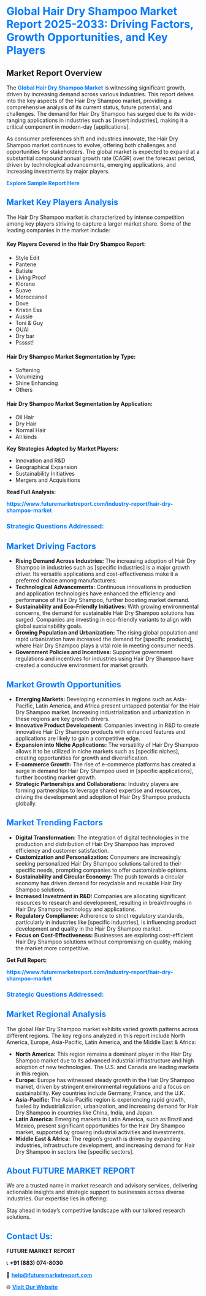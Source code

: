 <h1 style="color: #007BFF;">Global Hair Dry Shampoo Market Report 2025-2033: Driving Factors, Growth Opportunities, and Key Players</h1>

<section id="overview">
<h2>Market Report Overview</h2>
<p>The <a href="https://www.futuremarketreport.com/industry-report/hair-dry-shampoo-market" style="color: #007BFF; text-decoration: none;"><strong>Global Hair Dry Shampoo Market</strong></a> is witnessing significant growth, driven by increasing demand across various industries. This report delves into the key aspects of the Hair Dry Shampoo market, providing a comprehensive analysis of its current status, future potential, and challenges. The demand for Hair Dry Shampoo has surged due to its wide-ranging applications in industries such as [insert industries], making it a critical component in modern-day [applications].</p>
<p>As consumer preferences shift and industries innovate, the Hair Dry Shampoo market continues to evolve, offering both challenges and opportunities for stakeholders. The global market is expected to expand at a substantial compound annual growth rate (CAGR) over the forecast period, driven by technological advancements, emerging applications, and increasing investments by major players.</p>
</section>

<section id="overview">
<p><a href="https://www.futuremarketreport.com/request-sample/reportId=54674" style="color: #007BFF; text-decoration: none;"><strong>Explore Sample Report Here</strong></a></p>
</section>

<section id="key-players">
<h2 style="color: #007BFF;">Market Key Players Analysis</h2>
<p>The Hair Dry Shampoo market is characterized by intense competition among key players striving to capture a larger market share. Some of the leading companies in the market include:</p>
<h4>Key Players Covered in the Hair Dry Shampoo Report:</h4>
<ul><li>Style Edit</li><li>Pantene</li><li>Batiste</li><li>Living Proof</li><li>Klorane</li><li>Suave</li><li>Moroccanoil</li><li>Dove</li><li>Kristin Ess</li><li>Aussie</li><li>Toni &amp; Guy</li><li>OUAI</li><li>Dry bar</li><li>Psssst!</li></ul>
<h4>Hair Dry Shampoo Market Segmentation by Type:</h4>
<ul><li>Softening</li><li>Volumizing</li><li>Shine Enhancing</li><li>Others</li></ul>

<h4>Hair Dry Shampoo Market Segmentation by Application:</h4>
<ul><li>Oil Hair</li><li>Dry Hair</li><li>Normal Hair</li><li>All kinds</li></ul>
<p><strong>Key Strategies Adopted by Market Players:</strong></p>
<ul>
<li>Innovation and R&D</li>
<li>Geographical Expansion</li>
<li>Sustainability Initiatives</li>
<li>Mergers and Acquisitions</li>
</ul>
</section>

<section>
<p><strong>Read Full Analysis: </strong></p><a href="https://www.futuremarketreport.com/industry-report/hair-dry-shampoo-market" style="color: #007BFF; text-decoration: none;"><strong>https://www.futuremarketreport.com/industry-report/hair-dry-shampoo-market</strong></a>
<h3 style="color: #007BFF;">Strategic Questions Addressed:</h3>
</section>

<section id="driving-factors">
<h2 style="color: #007BFF;">Market Driving Factors</h2>
<ul>
<li><strong>Rising Demand Across Industries:</strong> The increasing adoption of Hair Dry Shampoo in industries such as [specific industries] is a major growth driver. Its versatile applications and cost-effectiveness make it a preferred choice among manufacturers.</li>
<li><strong>Technological Advancements:</strong> Continuous innovations in production and application technologies have enhanced the efficiency and performance of Hair Dry Shampoo, further boosting market demand.</li>
<li><strong>Sustainability and Eco-Friendly Initiatives:</strong> With growing environmental concerns, the demand for sustainable Hair Dry Shampoo solutions has surged. Companies are investing in eco-friendly variants to align with global sustainability goals.</li>
<li><strong>Growing Population and Urbanization:</strong> The rising global population and rapid urbanization have increased the demand for [specific products], where Hair Dry Shampoo plays a vital role in meeting consumer needs.</li>
<li><strong>Government Policies and Incentives:</strong> Supportive government regulations and incentives for industries using Hair Dry Shampoo have created a conducive environment for market growth.</li>
</ul>
</section>

<section id="growth-opportunities">
<h2 style="color: #007BFF;">Market Growth Opportunities</h2>
<ul>
<li><strong>Emerging Markets:</strong> Developing economies in regions such as Asia-Pacific, Latin America, and Africa present untapped potential for the Hair Dry Shampoo market. Increasing industrialization and urbanization in these regions are key growth drivers.</li>
<li><strong>Innovative Product Development:</strong> Companies investing in R&D to create innovative Hair Dry Shampoo products with enhanced features and applications are likely to gain a competitive edge.</li>
<li><strong>Expansion into Niche Applications:</strong> The versatility of Hair Dry Shampoo allows it to be utilized in niche markets such as [specific niches], creating opportunities for growth and diversification.</li>
<li><strong>E-commerce Growth:</strong> The rise of e-commerce platforms has created a surge in demand for Hair Dry Shampoo used in [specific applications], further boosting market growth.</li>
<li><strong>Strategic Partnerships and Collaborations:</strong> Industry players are forming partnerships to leverage shared expertise and resources, driving the development and adoption of Hair Dry Shampoo products globally.</li>
</ul>
</section>

<section id="trending-factors">
<h2 style="color: #007BFF;">Market Trending Factors</h2>
<ul>
<li><strong>Digital Transformation:</strong> The integration of digital technologies in the production and distribution of Hair Dry Shampoo has improved efficiency and customer satisfaction.</li>
<li><strong>Customization and Personalization:</strong> Consumers are increasingly seeking personalized Hair Dry Shampoo solutions tailored to their specific needs, prompting companies to offer customizable options.</li>
<li><strong>Sustainability and Circular Economy:</strong> The push towards a circular economy has driven demand for recyclable and reusable Hair Dry Shampoo solutions.</li>
<li><strong>Increased Investment in R&D:</strong> Companies are allocating significant resources to research and development, resulting in breakthroughs in Hair Dry Shampoo technology and applications.</li>
<li><strong>Regulatory Compliance:</strong> Adherence to strict regulatory standards, particularly in industries like [specific industries], is influencing product development and quality in the Hair Dry Shampoo market.</li>
<li><strong>Focus on Cost-Effectiveness:</strong> Businesses are exploring cost-efficient Hair Dry Shampoo solutions without compromising on quality, making the market more competitive.</li>
</ul>
</section>

<section>
<p><strong>Get Full Report: </strong></p><a href="https://www.futuremarketreport.com/industry-report/hair-dry-shampoo-market" style="color: #007BFF; text-decoration: none;"><strong>https://www.futuremarketreport.com/industry-report/hair-dry-shampoo-market</strong></a>
<h3 style="color: #007BFF;">Strategic Questions Addressed:</h3>
</section>


<section id="regional-analysis">
<h2 style="color: #007BFF;">Market Regional Analysis</h2>
<p>The global Hair Dry Shampoo market exhibits varied growth patterns across different regions. The key regions analyzed in this report include North America, Europe, Asia-Pacific, Latin America, and the Middle East & Africa:</p>
<ul>
<li><strong>North America:</strong> This region remains a dominant player in the Hair Dry Shampoo market due to its advanced industrial infrastructure and high adoption of new technologies. The U.S. and Canada are leading markets in this region.</li>
<li><strong>Europe:</strong> Europe has witnessed steady growth in the Hair Dry Shampoo market, driven by stringent environmental regulations and a focus on sustainability. Key countries include Germany, France, and the U.K.</li>
<li><strong>Asia-Pacific:</strong> The Asia-Pacific region is experiencing rapid growth, fueled by industrialization, urbanization, and increasing demand for Hair Dry Shampoo in countries like China, India, and Japan.</li>
<li><strong>Latin America:</strong> Emerging markets in Latin America, such as Brazil and Mexico, present significant opportunities for the Hair Dry Shampoo market, supported by growing industrial activities and investments.</li>
<li><strong>Middle East & Africa:</strong> The region’s growth is driven by expanding industries, infrastructure development, and increasing demand for Hair Dry Shampoo in sectors like [specific sectors].</li>
</ul>
</section>

<footer>
<h2 style="color: #007BFF;">About FUTURE MARKET REPORT</h2>
<p>We are a trusted name in market research and advisory services, delivering actionable insights and strategic support to businesses across diverse industries. Our expertise lies in offering:</p>

<p>Stay ahead in today’s competitive landscape with our tailored research solutions.</p>

<h2 style="color: #007BFF;">Contact Us:</h2>
<p><strong>FUTURE MARKET REPORT</strong></p>
<p>📞 <strong>+91 (883) 074-8030</strong></p>
<p>📧 <strong><a href="mailto:help@futuremarketreport.com" style="color: #007BFF;">help@futuremarketreport.com</a></strong></p>
<p>🌐 <strong><a href="https://www.futuremarketreport.com/" style="color: #007BFF;">Visit Our Website</a></strong></p>
</footer>